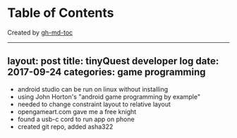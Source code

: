 
Table of Contents
=================



Created by [gh-md-toc](https://github.com/ekalinin/github-markdown-toc)



---
layout: post
title: tinyQuest developer log
date:   2017-09-24
categories: game programming
---

- android studio can be run on linux without installing
- using John Horton's "android game programming by example"
- needed to change constraint layout to relative layout
- opengameart.com gave me a free knight
- found a usb-c cord to run app on phone
- created git repo, added asha322
